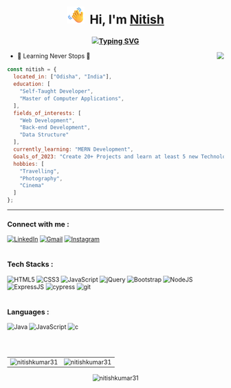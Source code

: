 <h1 align="center">
  <img src="https://github.com/nitishkumar31/wave/blob/main/waving-hand.gif" height="40px" >&nbsp; Hi, I'm <a href="https://www.linkedin.com/in/nitish31/" target="_blank"> Nitish </a>
</h1>
<h3 align="center">
  <a href="https://git.io/typing-svg"><img src="https://readme-typing-svg.herokuapp.com?color=0357F7&font=Fira+Code&duration=4000&pause=0&center=true&vCenter=true&width=435&lines=Web+Developer;Front-End+Developer;Back-End+Developer;MERN+Developer;Full+Stack+Developer" alt="Typing SVG" /></a>
</h3>

<!-- ![visitors](https://visitor-badge.laobi.icu/badge?page_id=nitishskumar31.nitishskumar31) -->
<img align="right" src="https://visitor-badge.laobi.icu/badge?page_id=nitishkumar31.nitishkumar31">
<!--  <img src="https://komarev.com/ghpvc/?username=nitishkumar31&label=Profile%20views&color=0e75b6&style=flat" alt="nitishkumar31" /> -->

- 🌱 Learning Never Stops 🚀

```javascript
const nitish = {
  located_in: ["Odisha", "India"],
  education: [
    "Self-Taught Developer",
    "Master of Computer Applications",
  ],
  fields_of_interests: [
    "Web Development",
    "Back-end Development",
    "Data Structure"
  ],
  currently_learning: "MERN Development",
  Goals_of_2023: "Create 20+ Projects and learn at least 5 new Technologies",
  hobbies: [
    "Travelling",
    "Photography",
    "Cinema"
  ]
};

```
<!-- - 💬 Ask me about **Web Development, Java, DBMS, MySQL** -->

<!-- - 👨‍💻 Check out my personal portfolio : **<a href="https://nitish.com" target="_blank">Portfolio</a>** -->

<!--- - 💞️ I’m looking to collaborate on ...
- 📫 How to reach me ...--->

---

<h3 align="left">Connect with me :</h3>
<div align="left">
  <a href="https://www.linkedin.com/in/nitish31/" target="_blank"><img alt="LinkedIn" src="https://img.shields.io/badge/linkedin-%230077B5.svg?style=for-the-badge&logo=linkedin&logoColor=white"/></a>
  <a href="mailto:nitishskumar151@gmail.com"><img alt="Gmail" src="https://img.shields.io/badge/Gmail-D14836?style=for-the-badge&logo=gmail&logoColor=white"/></a>
   <a href="https://www.instagram.com/_nitis_h/" target="_blank"><img alt="Instagram" src="https://img.shields.io/badge/Instagram-E4405F?style=for-the-badge&logo=instagram&logoColor=white"/></a>
<!--   <a href="https:nitish.com" target="_blank"><img alt="Portfolio" src="https://img.shields.io/badge/portfolio-000000?style=for-the-badge&logo=About.me&logoColor=white" /></a> -->
  <!-- <a aria-label="Chat on WhatsApp" href="https://wa.me/17387875003" target="_blank"><img alt="WhatsApp" src="https://img.shields.io/badge/WhatsApp-25D366?style=for-the-badge&logo=whatsapp&logoColor=white" /></a> -->
</div>

<br/>

<h3 align="left">Tech Stacks :</h3>
<div align="left">
  <img alt="HTML5" src="https://img.shields.io/badge/html5-%23E34F26.svg?style=for-the-badge&logo=html5&logoColor=white"/>
  <img alt="CSS3" src="https://img.shields.io/badge/css3-%231572B6.svg?style=for-the-badge&logo=css3&logoColor=white"/> 
  <img alt="JavaScript" src="https://img.shields.io/badge/javascript-%23323330.svg?style=for-the-badge&logo=javascript&logoColor=%23F7DF1E"/> 
  <img alt="jQuery" src="https://img.shields.io/badge/jquery-%230769AD.svg?style=for-the-badge&logo=jquery&logoColor=white"/> 
  <!-- <img alt="TailwindCSS" src="https://img.shields.io/badge/Tailwind_CSS-38B2AC?style=for-the-badge&logo=tailwind-css&logoColor=white"/> -->
  <img alt="Bootstrap" src="https://img.shields.io/badge/bootstrap-%23563D7C.svg?style=for-the-badge&logo=bootstrap&logoColor=white"/>
  <!-- <img alt="sass" src="https://img.shields.io/badge/Sass-CC6699?style=for-the-badge&logo=sass&logoColor=white"/> -->
  <!-- <br> -->
  <img alt="NodeJS" src="https://img.shields.io/badge/Node.js-43853D?style=for-the-badge&logo=node.js&logoColor=white"/>
  <img alt="ExpressJS" src="https://img.shields.io/badge/Express.js-000000?style=for-the-badge&logo=express&logoColor=white"/>
  <!-- <img alt="React" src="https://img.shields.io/badge/react-%2320232a.svg?style=for-the-badge&logo=react&logoColor=%2361DAFB"/> -->
  <!-- <img alt="mui" src="https://img.shields.io/badge/Material%20UI-007FFF?style=for-the-badge&logo=mui&logoColor=white"/> -->
  <!-- <img alt="chakraui" src="https://img.shields.io/badge/Chakra--UI-319795?style=for-the-badge&logo=chakra-ui&logoColor=white"/> -->
  <!-- <img alt="Redux" src="https://img.shields.io/badge/Redux-593D88?style=for-the-badge&logo=redux&logoColor=white"/> -->
  <!-- <img alt="NextJS" src="https://img.shields.io/badge/next.js-000000?style=for-the-badge&logo=nextdotjs&logoColor=white"/> -->
  <!-- <img alt="sockteio" src="https://img.shields.io/badge/Socket.io-010101?&style=for-the-badge&logo=Socket.io&logoColor=white"/> -->
  <img alt="cypress" src="https://img.shields.io/badge/cypress-323330?style=for-the-badge&logo=cypress&logoColor=White"/>
  <img alt="git" src="https://img.shields.io/badge/git-%23F05033.svg?style=for-the-badge&logo=git&logoColor=white"/>
  <!-- [![Git](https://img.shields.io/badge/git-%23F05033.svg?style=for-the-badge&logo=git&logoColor=white)](https://git-scm.com/downloads) -->

</div>

<br/>

<h3 align="left">Languages :</h3>
<div align="left">
  <img alt="Java" src="https://img.shields.io/badge/Java-ED8B00?style=for-the-badge&logo=openjdk&logoColor=white"/>
  <img alt="JavaScript" src="https://img.shields.io/badge/javascript-%23323330.svg?style=for-the-badge&logo=javascript&logoColor=%23F7DF1E"/> 
<!--   <img alt="Python" src="https://img.shields.io/badge/python-%2314354C.svg?style=for-the-badge&logo=python&logoColor=white"/> -->
  <img alt="c" src="https://img.shields.io/badge/C-00599C?style=for-the-badge&logo=c&logoColor=white"/>
<!--   <img alt="c++" src="https://img.shields.io/badge/C%2B%2B-00599C?style=for-the-badge&logo=c%2B%2B&logoColor=white"/> -->
</div>

<br/><br/>

<table align="center">
  <tr>
    <td><img src="https://github-readme-stats.vercel.app/api?username=nitishkumar31&show_icons=true&theme=dark&locale=en" alt="nitishkumar31" /></td>
    <td><img src="https://github-readme-stats.vercel.app/api/top-langs?username=nitishkumar31&show_icons=true&theme=dark&locale=en&layout=compact" alt="nitishkumar31" /></td>
  </tr>
</table>

<div align="center">
<p><img align="center" src="https://github-readme-streak-stats.herokuapp.com/?user=nitishkumar31&theme=dark" alt="nitishkumar31" /></p>
  </div>

<!---
nitishkumar31 is a ✨ special ✨ repository because its `README.md` (this file) appears on your GitHub profile.
You can click the Preview link to take a look at your changes.
--->
